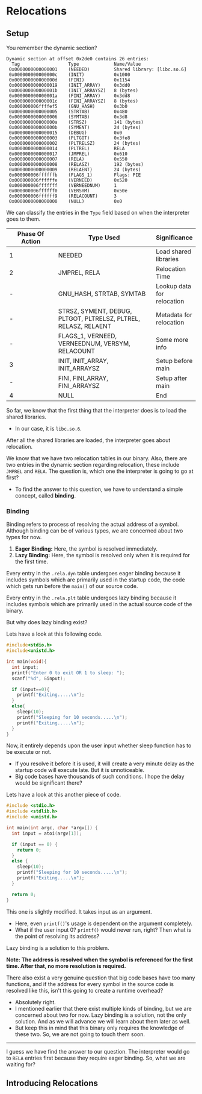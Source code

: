 # Relocations

## Setup

You remember the dynamic section?

```
Dynamic section at offset 0x2de0 contains 26 entries:
  Tag                  Type             Name/Value
 0x0000000000000001    (NEEDED)         Shared library: [libc.so.6]
 0x000000000000000c    (INIT)           0x1000
 0x000000000000000d    (FINI)           0x1154
 0x0000000000000019    (INIT_ARRAY)     0x3dd0
 0x000000000000001b    (INIT_ARRAYSZ)   8 (bytes)
 0x000000000000001a    (FINI_ARRAY)     0x3dd8
 0x000000000000001c    (FINI_ARRAYSZ)   8 (bytes)
 0x000000006ffffef5    (GNU_HASH)       0x3b0
 0x0000000000000005    (STRTAB)         0x480
 0x0000000000000006    (SYMTAB)         0x3d8
 0x000000000000000a    (STRSZ)          141 (bytes)
 0x000000000000000b    (SYMENT)         24 (bytes)
 0x0000000000000015    (DEBUG)          0x0
 0x0000000000000003    (PLTGOT)         0x3fe8
 0x0000000000000002    (PLTRELSZ)       24 (bytes)
 0x0000000000000014    (PLTREL)         RELA
 0x0000000000000017    (JMPREL)         0x610
 0x0000000000000007    (RELA)           0x550
 0x0000000000000008    (RELASZ)         192 (bytes)
 0x0000000000000009    (RELAENT)        24 (bytes)
 0x000000006ffffffb    (FLAGS_1)        Flags: PIE
 0x000000006ffffffe    (VERNEED)        0x520
 0x000000006fffffff    (VERNEEDNUM)     1
 0x000000006ffffff0    (VERSYM)         0x50e
 0x000000006ffffff9    (RELACOUNT)      3
 0x0000000000000000    (NULL)           0x0
```

We can classify the entries in the `Type` field based on when the interpreter goes to them.

<table><thead><tr><th width="160">Phase Of Action</th><th width="336">Type Used</th><th>Significance</th></tr></thead><tbody><tr><td>1</td><td>NEEDED</td><td>Load shared libraries</td></tr><tr><td>2</td><td>JMPREL, RELA</td><td>Relocation Time</td></tr><tr><td>-</td><td>GNU_HASH, STRTAB, SYMTAB</td><td>Lookup data for relocation</td></tr><tr><td>-</td><td>STRSZ, SYMENT, DEBUG, PLTGOT, PLTRELSZ, PLTREL, RELASZ, RELAENT</td><td>Metadata for relocation</td></tr><tr><td>-</td><td>FLAGS_1, VERNEED, VERNEEDNUM, VERSYM, RELACOUNT</td><td>Some more info</td></tr><tr><td>3</td><td>INIT, INIT_ARRAY, INIT_ARRAYSZ</td><td>Setup before main</td></tr><tr><td>-</td><td>FINI, FINI_ARRAY, FINI_ARRAYSZ</td><td>Setup after main</td></tr><tr><td>4</td><td>NULL</td><td>End</td></tr></tbody></table>

So far, we know that the first thing that the interpreter does is to load the shared libraries.

* In our case, it is `libc.so.6`.

After all the shared libraries are loaded, the interpreter goes about relocation.

We know that we have two relocation tables in our binary.  Also, there are two entries in the dynamic section regarding relocation, these include `JMPREL` and `RELA`. The question is, which one the interpreter is going to go at first?

* To find the answer to this question, we have to understand a simple concept, called **binding**.

### Binding

Binding refers to process of resolving the actual address of a symbol. Although binding can be of various types, we are concerned about two types for now.

1. **Eager Binding:** Here, the symbol is resolved immediately.
2. **Lazy Binding:** Here, the symbol is resolved only when it is required for the first time.

Every entry in the `.rela.dyn` table undergoes eager binding because it includes symbols which are primarily used in the startup code, the code which gets run before the `main()` of our source code.

Every entry in the `.rela.plt` table undergoes lazy binding because it includes symbols which are primarily used in the actual source code of the binary.

But why does lazy binding exist?

Lets have a look at this following code.

```c
#include<stdio.h>
#include<unistd.h>

int main(void){
  int input;
  printf("Enter 0 to exit OR 1 to sleep: ");
  scanf("%d", &input);

  if (input==0){
    printf("Exiting.....\n");
  }
  else{
    sleep(10);
    printf("Sleeping for 10 seconds.....\n");
    printf("Exiting.....\n");
  }
}
```

Now, it entirely depends upon the user input whether sleep function has to be execute or not.

* If you resolve it before it is used, it will create a very minute delay as the startup code will execute late. But it is unnoticeable.
* Big code bases have thousands of such conditions. I hope the delay would be significant there?

Lets have a look at this another piece of code.

```c
#include <stdio.h>
#include <stdlib.h>
#include <unistd.h>

int main(int argc, char *argv[]) {
  int input = atoi(argv[1]);

  if (input == 0) {
    return 0;
  }
  else {
    sleep(10);
    printf("Sleeping for 10 seconds.....\n");
    printf("Exiting.....\n");
  }

  return 0;
}

```

This one is slightly modified. It takes input as an argument.

* Here, even `printf()`'s usage is dependent on the argument completely.
* What if the user input 0? `printf()` would never run, right? Then what is the point of resolving its address?

Lazy binding is a solution to this problem.

**Note: The address is resolved when the symbol is referenced for the first time. After that, no more resolution is required.**

There also exist a very genuine question that big code bases have too many functions, and if the address for every symbol in the source code is resolved like this, isn't this going to create a runtime overhead?

* Absolutely right.
* I mentioned earlier that there exist multiple kinds of binding, but we are concerned about two for now. Lazy binding is a solution, not the only solution. And as we will advance we will learn about them later as well.
* But keep this in mind that this binary only requires the knowledge of these two. So, we are not going to touch them soon.

***

I guess we have find the answer to our question. The interpreter would go to `RELA` entries first because they require eager binding. So, what we are waiting for?

## Introducing Relocations

















